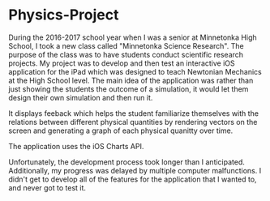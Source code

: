 # Physics-Project
During the 2016-2017 school year when I was a senior at Minnetonka High School, I took a new class called "Minnetonka Science Research". The purpose of the class was to have students conduct scientific research projects. My project was to develop and then test an interactive iOS application for the iPad which was designed to teach Newtonian Mechanics at the High School level. The main idea of the application was rather than just showing the students the outcome of a simulation, it would let them design their own simulation and then run it. 

It displays feeback which helps the student familiarize themselves with the relations between different physical quantities by rendering vectors on the screen and generating a graph of each physical quanitty over time.

The application uses the iOS Charts API.

Unfortunately, the development process took longer than I anticipated. Additionally, my progress was delayed by multiple computer malfunctions. I didn't get to develop all of the features for the application that I wanted to, and never got to test it.
